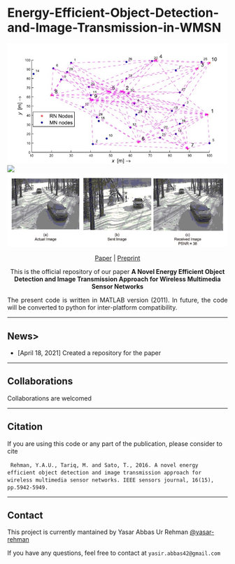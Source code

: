 # Energy-Efficient-Object-Detection-and-Image-Transmission-in-WMSN
<div class="row">
  <div class="column"> <img src="./Network-topology.jpg"> </div>
  <div class="column"> <img src=".Network_model1.jpg"> </div>
  <div class="column"> <img src="./result1.jpg"> </div>
  </div>
<p align="center"> 
  <a href ="https://ieeexplore.ieee.org/abstract/document/7482640"> Paper</a> | 
  <a href="https://www.researchgate.net/publication/303770986_A_Novel_Energy_Efficient_Object_Detection_and_Image_Transmission_Approach_for_Wireless_Multimedia_Sensor_Networks"> Preprint </a>
  </p>
<div align="center">
  This is the official repository of our paper <b>A Novel Energy Efficient Object Detection and Image Transmission Approach for Wireless Multimedia Sensor Networks</b> 
</div>
<p align="justify"> The present code is written in MATLAB version (2011). In future, the code will be converted to python for inter-platform compatibility.
  <p>
<hr>
<h2> News> </h2>
<ul>
  <li>[April 18, 2021] Created a repository for the paper</li>
  </ul>
<hr>
<h2> Collaborations </h2>
<p>Collaborations are welcomed </p>
<hr>
<h2> Citation </h2>
<p> If you are using this code or any part of the publication, please consider to cite</p>
<p> <code> Rehman, Y.A.U., Tariq, M. and Sato, T., 2016. A novel energy efficient object detection and image transmission approach for wireless multimedia sensor networks. IEEE sensors journal, 16(15), pp.5942-5949.</code>  </p>
</p>
<hr>

<h2> Contact </h2>
<p> This project is currently mantained by Yasar Abbas Ur Rehman <a href="https://github.com/yasar-rehman"> @yasar-rehman </a></p>
<p> If you have any questions, feel free to contact at <code>yasir.abbas42@gmail.com</code> </p>
